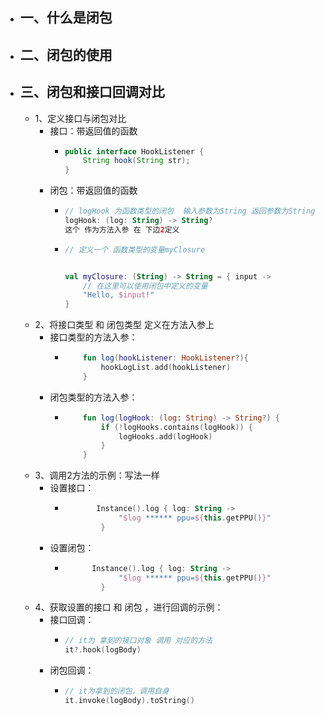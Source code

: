 - ## 一、什么是闭包
- ## 二、闭包的使用
- ## 三、闭包和接口回调对比
	- 1、定义接口与闭包对比
		- 接口：带返回值的函数
			- ```java
			  public interface HookListener {
			      String hook(String str);
			  }
			  ```
		- 闭包：带返回值的函数
			- ```kotlin
			  // logHook 为函数类型的闭包  输入参数为String 返回参数为String
			  logHook: (log: String) -> String?  
			  这个 作为方法入参 在 下边2定义  
			  ```
			- ```kotlin
			  // 定义一个 函数类型的变量myClosure  
			  
			  
			  val myClosure: (String) -> String = { input ->
			      // 在这里可以使用闭包中定义的变量
			      "Hello, $input!"
			  }
			  ```
	- 2、将接口类型  和 闭包类型 定义在方法入参上
		- 接口类型的方法入参：
			- ```kotlin
			      fun log(hookListener: HookListener?){
			          hookLogList.add(hookListener)
			      }
			  ```
		- 闭包类型的方法入参：
			- ```kotlin
			      fun log(logHook: (log: String) -> String?) {
			          if (!logHooks.contains(logHook)) {
			              logHooks.add(logHook)
			          }
			      }
			  ```
	- 3、调用2方法的示例：写法一样
		- 设置接口：
			- ```kotlin
			         Instance().log { log: String ->
			              "$log ****** ppu=${this.getPPU()}"
			          }
			  ```
		- 设置闭包：
			- ```kotlin
			  		Instance().log { log: String ->
			              "$log ****** ppu=${this.getPPU()}"
			          }
			  ```
	- 4、获取设置的接口 和 闭包 ，进行回调的示例：
		- 接口回调：
			- ```kotlin
			  // it为 拿到的接口对象 调用 对应的方法
			  it?.hook(logBody)
			  ```
		- 闭包回调：
			- ```kotlin
			  // it为拿到的闭包，调用自身
			  it.invoke(logBody).toString()
			  ```